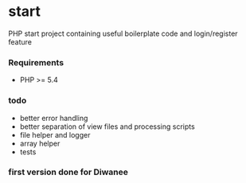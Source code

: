 # start
PHP start project containing useful boilerplate code and login/register feature

### Requirements
- PHP >= 5.4

### todo
- better error handling
- better separation of view files and processing scripts
- file helper and logger
- array helper
- tests

### first version done for Diwanee
